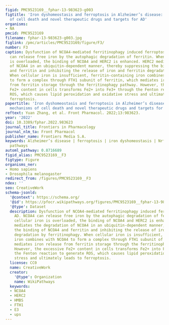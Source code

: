 ```yaml
---
figid: PMC9523169__fphar-13-983623-g003
figtitle: 'Iron dyshomeostasis and ferroptosis in Alzheimer’s disease: Molecular mechanisms
  of cell death and novel therapeutic drugs and targets for AD'
organisms:
- NA
pmcid: PMC9523169
filename: fphar-13-983623-g003.jpg
figlink: /pmc/articles/PMC9523169/figure/F3/
number: F3
caption: Dysfunction of NCOA4-mediated ferritinophagy induced ferroptosis in AD. NCOA4
  can release free iron by the autophagic degradation of ferritin. When cellular iron
  is overloaded, the binding of NCOA4 and HERC2 is enhanced. HERC2 mediates the degradation
  of NCOA4 in an ubiquitin-dependent manner, thereby suppressing the binding of NCOA4
  and ferritin and inhibiting the release of iron and ferritin degradation by ferritinophagy.
  When cellular iron is insufficient, ferritin-containing iron combines with NCOA4
  to form a complex through FTH1 subunit of ferritin, which mediates iron release
  from ferritin storage through the ferritinophagy pathway. However, the excessive
  Fe2+ content in cells transforms Fe2+ into Fe3+ through the Fenton reaction to generate
  ROS, which causes lipid peroxidation and oxidative stress and ultimately leads to
  ferroptosis.
papertitle: 'Iron dyshomeostasis and ferroptosis in Alzheimer’s disease: Molecular
  mechanisms of cell death and novel therapeutic drugs and targets for AD.'
reftext: Yuan Zhang, et al. Front Pharmacol. 2022;13:983623.
year: '2022'
doi: 10.3389/fphar.2022.983623
journal_title: Frontiers in Pharmacology
journal_nlm_ta: Front Pharmacol
publisher_name: Frontiers Media S.A.
keywords: Alzheimer’s disease | ferroptosis | iron dyshomeostasis | Nrf2 | signal
  pathways
automl_pathway: 0.8716689
figid_alias: PMC9523169__F3
figtype: Figure
organisms_ner:
- Homo sapiens
- Drosophila melanogaster
redirect_from: /figures/PMC9523169__F3
ndex: ''
seo: CreativeWork
schema-jsonld:
  '@context': https://schema.org/
  '@id': https://pfocr.wikipathways.org/figures/PMC9523169__fphar-13-983623-g003.html
  '@type': Dataset
  description: Dysfunction of NCOA4-mediated ferritinophagy induced ferroptosis in
    AD. NCOA4 can release free iron by the autophagic degradation of ferritin. When
    cellular iron is overloaded, the binding of NCOA4 and HERC2 is enhanced. HERC2
    mediates the degradation of NCOA4 in an ubiquitin-dependent manner, thereby suppressing
    the binding of NCOA4 and ferritin and inhibiting the release of iron and ferritin
    degradation by ferritinophagy. When cellular iron is insufficient, ferritin-containing
    iron combines with NCOA4 to form a complex through FTH1 subunit of ferritin, which
    mediates iron release from ferritin storage through the ferritinophagy pathway.
    However, the excessive Fe2+ content in cells transforms Fe2+ into Fe3+ through
    the Fenton reaction to generate ROS, which causes lipid peroxidation and oxidative
    stress and ultimately leads to ferroptosis.
  license: CC0
  name: CreativeWork
  creator:
    '@type': Organization
    name: WikiPathways
  keywords:
  - NCOA4
  - HERC2
  - HMBS
  - FTH1
  - E3
  - ups
---
```

